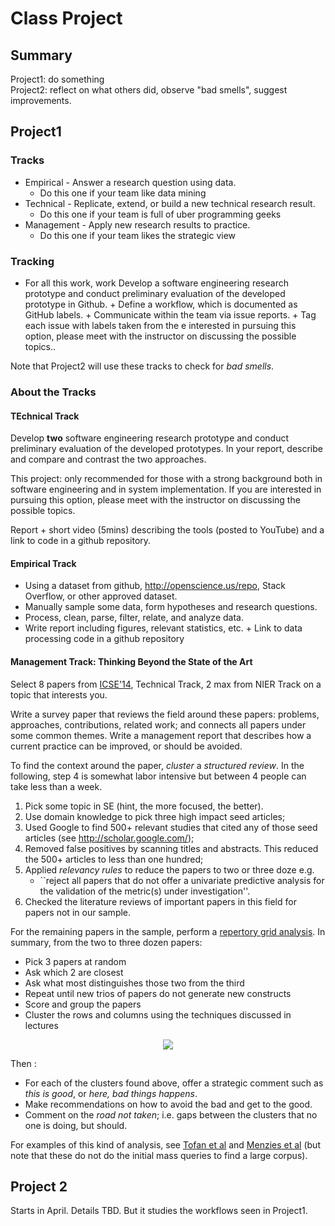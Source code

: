 
# Class Project

## Summary

Project1: do something   
Project2: reflect on what others did, observe "bad smells", suggest improvements.

## Project1

### Tracks

+ Empirical - Answer a research question using data.
    + Do this one if your team  like data mining
+ Technical - Replicate, extend, or build a new technical research result.
    + Do this one if your team is full of  uber programming geeks
+ Management - Apply new research results to practice.
    + Do this one if your team likes the strategic view

### Tracking

+ For all this work, work Develop a software engineering research prototype and conduct preliminary evaluation of the developed prototype in Github. 
      + Define a workflow, which is documented as GitHub labels.
      + Communicate within the team via issue reports. 
      + Tag each issue with labels taken from the e interested in pursuing this option, please meet with the instructor on discussing the possible topics..
 
Note that Project2 will use these tracks to check for _bad smells_.

### About the Tracks

#### TEchnical Track

Develop **two** software engineering research prototype and conduct
preliminary evaluation of the developed prototypes. In your report,
describe and compare and contrast the two approaches.

This project: only recommended for
those with a strong background both in software engineering and in
system implementation.  If you are interested in pursuing this option,
please meet with the instructor on discussing the possible topics.

Report + short video (5mins) describing the tools (posted to YouTube) and a 
link to code in a github repository.


#### Empirical Track

+ Using a dataset from github, http://openscience.us/repo, Stack Overflow, or other approved dataset.
+ Manually sample some data, form hypotheses and research questions.
+ Process, clean, parse, filter, relate, and analyze data.
+ Write report including figures, relevant statistics, etc.
      + Link to data processing code in a github repository

#### Management Track: Thinking Beyond the State of the Art

Select 8 papers from [ICSE'14](http://dl.acm.org/citation.cfm?id=2568225&CFID=470308131&CFTOKEN=61523672), Technical Track, 2 max from NIER Track on a topic that interests you.

Write a survey paper that reviews the field around these papers: problems, approaches, contributions, related work; and connects all papers under some common themes.
Write a management report that describes how a current practice can be improved, or should be avoided.


To find the context around the paper, _cluster_ a _structured review_. In the following,
step 4 is somewhat labor intensive but between 4 people can take less than a week.

1. Pick some topic in SE (hint, the more focused, the better).
2. Use domain knowledge to pick three high impact
  seed articles;
3.  Used Google 
   to find 500+ relevant studies
   that cited any of those seed articles (see http://scholar.google.com/);
4. Removed false positives by scanning titles and
  abstracts. This reduced the 500+ articles to less than one hundred;
5. Applied  _relevancy rules_ to reduce
  the papers to two or three doze e.g. 
      + ``reject all papers that do
         not offer a univariate predictive analysis for the
        validation of the metric(s) under investigation''.
6. Checked the literature reviews of important papers
  in this field for papers not in our
  sample.

For the remaining papers in the sample, 
perform a [repertory grid analysis](http://www.cs.rug.nl/~paris/papers/ICSE11.pdf).
In summary, from the two to three dozen papers:

+ Pick 3 papers at random
+ Ask which 2 are closest 
+ Ask what  most distinguishes those two from the third
+ Repeat until new trios of papers do not generate new constructs
+ Score and group the papers
+ Cluster the rows and columns using the techniques discussed in lectures

<center><img src="../img/repgrid.png"></center>

Then :

+ For each of the clusters found above, offer a strategic comment such as _this is good_, or _here, bad things happens_.
+ Make recommendations on how to  avoid the bad and get to the good.
+ Comment on the _road not taken_; i.e. gaps between the clusters that no one is doing, but should.

For examples of this kind of analysis, see 
[Tofan et al](http://www.cs.rug.nl/~paris/papers/ICSE11.pdf) and
[Menzies et al](http://agent-ready.googlecode.com/svn-history/r120/branches/andres/share/pdf/menzies02.pdf)
(but note that these do not do the initial mass queries to find a large corpus).


## Project 2

Starts in April. Details TBD. But it studies the workflows seen in Project1.